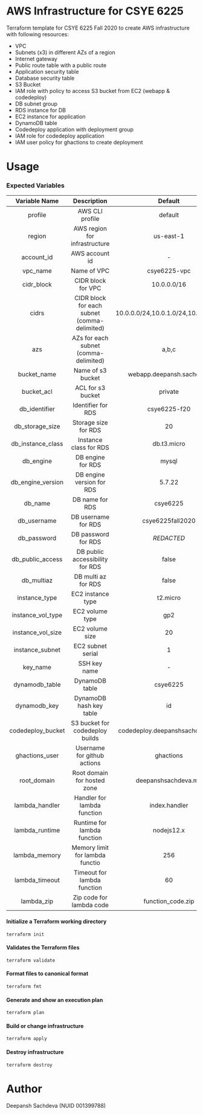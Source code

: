 # AWS Infrastructure for CSYE 6225
Terraform template for CSYE 6225 Fall 2020 to create AWS infrastructure with following resources:
- VPC
- Subnets (x3) in different AZs of a region
- Internet gateway
- Public route table with a public route
- Application security table
- Database security table
- S3 Bucket
- IAM role with policy to access S3 bucket from EC2 (webapp & codedeploy)
- DB subnet group
- RDS instance for DB
- EC2 instance for application
- DynamoDB table
- Codedeploy application with deployment group
- IAM role for codedeploy application
- IAM user policy for ghactions to create deployment

# Usage

### Expected Variables
|          Variable Name           |                                  Description                                 |               Default               |
|:--------------------------------:|:----------------------------------------------------------------------------:|:-----------------------------------:|
| profile                          | AWS CLI profile                                                              | default                             |
| region                           | AWS region for infrastructure                                                | us-east-1                           |
| account_id                       | AWS account id                                                               | -                                   |
| vpc_name                         | Name of VPC                                                                  | csye6225-vpc                        |
| cidr_block                       | CIDR block for VPC                                                           | 10.0.0.0/16                         |
| cidrs                            | CIDR block for each subnet (comma-delimited)                                 | 10.0.0.0/24,10.0.1.0/24,10.0.2.0/24 |
| azs                              | AZs for each subnet (comma-delimited)                                        | a,b,c                               |
| bucket_name                      | Name of s3 bucket                                                            | webapp.deepansh.sachdeva            |
| bucket_acl                       | ACL for s3 bucket                                                            | private                             |
| db_identifier                    | Identifier for RDS                                                           | csye6225-f20                        |
| db_storage_size                  | Storage size for RDS                                                         | 20                                  |
| db_instance_class                | Instance class for RDS                                                       | db.t3.micro                         |
| db_engine                        | DB engine for RDS                                                            | mysql                               |
| db_engine_version                | DB engine version for RDS                                                    | 5.7.22                              |
| db_name                          | DB name for RDS                                                              | csye6225                            |
| db_username                      | DB username for RDS                                                          | csye6225fall2020                    |
| db_password                      | DB password for RDS                                                          | *REDACTED*                          |
| db_public_access                 | DB public accessibility for RDS                                              | false                               |
| db_multiaz                       | DB multi az for RDS                                                          | false                               |
| instance_type                    | EC2 instance type                                                            | t2.micro                            |
| instance_vol_type                | EC2 volume type                                                              | gp2                                 |
| instance_vol_size                | EC2 volume size                                                              | 20                                  |
| instance_subnet                  | EC2 subnet serial                                                            | 1                                   |
| key_name                         | SSH key name                                                                 | -                                   |
| dynamodb_table                   | DynamoDB table                                                               | csye6225                            |
| dynamodb_key                     | DynamoDB hash key table                                                      | id                                  |
| codedeploy_bucket                | S3 bucket for codedeploy builds                                              | codedeploy.deepanshsachdeva.me      |
| ghactions_user                   | Username for github actions                                                  | ghactions                           |
| root_domain                      | Root domain for hosted zone                                                  | deepanshsachdeva.me                 |
| lambda_handler                   | Handler for lambda function                                                  | index.handler                       |
| lambda_runtime                   | Runtime for lambda function                                                  | nodejs12.x                          |
| lambda_memory                    | Memory limit for lambda functio                                              | 256                                 |
| lambda_timeout                   | Timeout for lambda function                                                  | 60                                  |
| lambda_zip                       | Zip code for lambda code                                                     | function_code.zip                   |

#### Initialize a Terraform working directory
```
terraform init
```

#### Validates the Terraform files
```
terraform validate
```

#### Format files to canonical format
```
terraform fmt
```

#### Generate and show an execution plan
```
terraform plan
```

#### Build or change infrastructure
```
terraform apply
```

#### Destroy infrastructure
```
terraform destroy
```

# Author
Deepansh Sachdeva (NUID 001399788)
